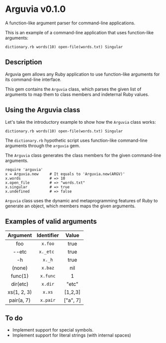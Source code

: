 Arguvia v0.1.0
==============
A function-like argument parser for command-line
applications.

This is an example of a command-line application
that uses function-like arguments:

	dictionary.rb words(10) open-file(words.txt) Singular


Description
-----------
Arguvia gem allows any Ruby application to use function-like
arguments for its command-line interface.

This gem contains the `Arguvia` class, which parses the given
list of arguments to map them to class members and indeternal
Ruby values.


Using the Arguvia class
-----------------------
Let's take the introductory example to show how
the `Arguvia` class works:

	dictionary.rb words(10) open-file(words.txt) Singular

The `dictionary.rb` hypothetic script uses function-like
command-line arguments through the `arguvia` gem.

The `Arguvia` class generates the class members for
the given command-line arguments.

	require 'arguvia'
	x = Arguvia.new     # It equals to 'Arguvia.new(ARGV)'
	x.words             # => 10
	x.open_file         # => "words.txt"
	x.singular          # => true
	x.undefined         # => false

`Arguvia` class uses the dynamic and metaprogramming
features of Ruby to generate an object, which members maps
the given arguments.

Examples of valid arguments
----------------------------------
|Argument   |Identifier | Value  |
|:---------:|:---------:|:------:|
|foo        |`x.foo`    |true    |
|--etc      |`x._etc `  |true    |
|-h         |`x._h`     |true    |
|(none)     |`x.baz`    |nil     |
|func(1)    |`x.func`   |1       |
|dir(etc)   |`x.dir`    |"etc"   |
|xs(1, 2, 3)|`x.xs`     |[1,2,3] |
|pair(a, 7) |`x.pair`   |["a", 7]|

To do
-----
- Implement support for special symbols.
- Implement support for literal strings (with internal spaces)